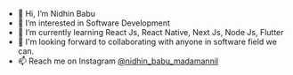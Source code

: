- 👋 Hi, I’m Nidhin Babu
- 👀 I’m interested in Software Development
- 🌱 I’m currently learning React Js, React Native, Next Js, Node Js, Flutter
- 💞️ I'm looking forward to collaborating with anyone in software field we can.
- 📫 Reach me on Instagram [@nidhin_babu_madamannil](https://www.instagram.com/nidhin_babu_madamannil/)
